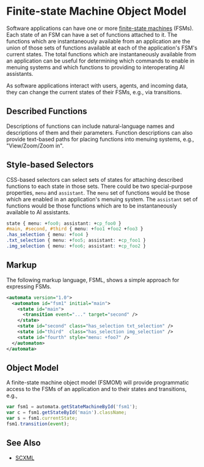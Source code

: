 # Finite-state Machine Object Model

Software applications can have one or more [finite-state machines](https://en.wikipedia.org/wiki/Finite-state_machine) (FSMs). Each state of an FSM can have a set of functions attached to it. The functions which are instantaneously available from an application are the union of those sets of functions available at each of the application's FSM's current states. The total functions which are instantaneously available from an application can be useful for determining which commands to enable in menuing systems and which functions to providing to interoperating AI assistants.

As software applications interact with users, agents, and incoming data, they can change the current states of their FSMs, e.g., via transitions.

## Described Functions

Descriptions of functions can include natural-language names and descriptions of them and their parameters. Function descriptions can also provide text-based paths for placing functions into menuing systems, e.g., "View/Zoom/Zoom in".

## Style-based Selectors

CSS-based selectors can select sets of states for attaching described functions to each state in those sets. There could be two special-purpose properties, `menu` and `assistant`. The `menu` set of functions would be those which are enabled in an application's menuing system. The `assistant` set of functions would be those functions which are to be instantaneously available to AI assistants.

```css
state { menu: +foo0; assistant: +cp_foo0 }
#main, #second, #third { menu: +foo1 +foo2 +foo3 }
.has_selection { menu: +foo4 }
.txt_selection { menu: +foo5; assistant: +cp_foo1 }
.img_selection { menu: +foo6; assistant: +cp_foo2 }
```

## Markup

The following markup language, FSML, shows a simple approach for expressing FSMs.

```xml
<automata version="1.0">
  <automaton id="fsm1" initial="main">
    <state id="main">
      <transition event="..." target="second" />
    </state>
    <state id="second" class="has_selection txt_selection" />
    <state id="third"  class="has_selection img_selection" />
    <state id="fourth" style="menu: +foo7" />
  </automaton>
</automata>
```

## Object Model

A finite-state machine object model (FSMOM) will provide programmatic access to the FSMs of an application and to their states and transitions, e.g.,

```js
var fsm1 = automata.getStateMachineById('fsm1');
var c = fsm1.getStateById('main').className;
var s = fsm1.currentState;
fsm1.transition(event);
```

## See Also

* [SCXML](https://www.w3.org/TR/scxml/)
